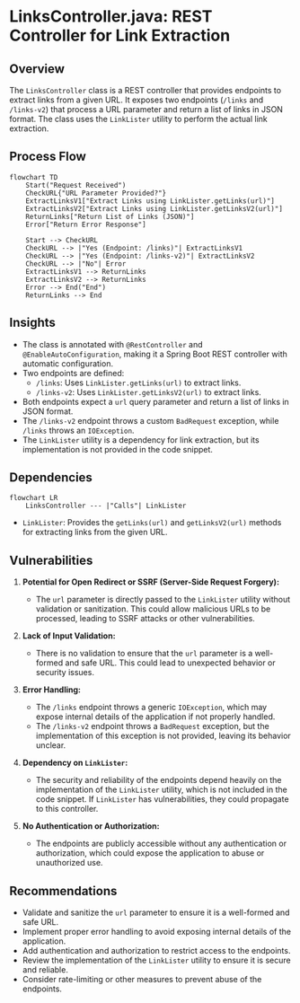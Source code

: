 # LinksController.java: REST Controller for Link Extraction

## Overview
The `LinksController` class is a REST controller that provides endpoints to extract links from a given URL. It exposes two endpoints (`/links` and `/links-v2`) that process a URL parameter and return a list of links in JSON format. The class uses the `LinkLister` utility to perform the actual link extraction.

## Process Flow
```mermaid
flowchart TD
    Start("Request Received")
    CheckURL{"URL Parameter Provided?"}
    ExtractLinksV1["Extract Links using LinkLister.getLinks(url)"]
    ExtractLinksV2["Extract Links using LinkLister.getLinksV2(url)"]
    ReturnLinks["Return List of Links (JSON)"]
    Error["Return Error Response"]

    Start --> CheckURL
    CheckURL --> |"Yes (Endpoint: /links)"| ExtractLinksV1
    CheckURL --> |"Yes (Endpoint: /links-v2)"| ExtractLinksV2
    CheckURL --> |"No"| Error
    ExtractLinksV1 --> ReturnLinks
    ExtractLinksV2 --> ReturnLinks
    Error --> End("End")
    ReturnLinks --> End
```

## Insights
- The class is annotated with `@RestController` and `@EnableAutoConfiguration`, making it a Spring Boot REST controller with automatic configuration.
- Two endpoints are defined:
  - `/links`: Uses `LinkLister.getLinks(url)` to extract links.
  - `/links-v2`: Uses `LinkLister.getLinksV2(url)` to extract links.
- Both endpoints expect a `url` query parameter and return a list of links in JSON format.
- The `/links-v2` endpoint throws a custom `BadRequest` exception, while `/links` throws an `IOException`.
- The `LinkLister` utility is a dependency for link extraction, but its implementation is not provided in the code snippet.

## Dependencies
```mermaid
flowchart LR
    LinksController --- |"Calls"| LinkLister
```

- `LinkLister`: Provides the `getLinks(url)` and `getLinksV2(url)` methods for extracting links from the given URL.

## Vulnerabilities
1. **Potential for Open Redirect or SSRF (Server-Side Request Forgery):**
   - The `url` parameter is directly passed to the `LinkLister` utility without validation or sanitization. This could allow malicious URLs to be processed, leading to SSRF attacks or other vulnerabilities.

2. **Lack of Input Validation:**
   - There is no validation to ensure that the `url` parameter is a well-formed and safe URL. This could lead to unexpected behavior or security issues.

3. **Error Handling:**
   - The `/links` endpoint throws a generic `IOException`, which may expose internal details of the application if not properly handled.
   - The `/links-v2` endpoint throws a `BadRequest` exception, but the implementation of this exception is not provided, leaving its behavior unclear.

4. **Dependency on `LinkLister`:**
   - The security and reliability of the endpoints depend heavily on the implementation of the `LinkLister` utility, which is not included in the code snippet. If `LinkLister` has vulnerabilities, they could propagate to this controller.

5. **No Authentication or Authorization:**
   - The endpoints are publicly accessible without any authentication or authorization, which could expose the application to abuse or unauthorized use.

## Recommendations
- Validate and sanitize the `url` parameter to ensure it is a well-formed and safe URL.
- Implement proper error handling to avoid exposing internal details of the application.
- Add authentication and authorization to restrict access to the endpoints.
- Review the implementation of the `LinkLister` utility to ensure it is secure and reliable.
- Consider rate-limiting or other measures to prevent abuse of the endpoints.
